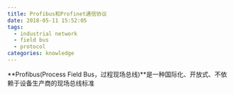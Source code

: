 ```yaml
---
title: Profibus和Profinet通信协议
date: 2018-05-11 15:52:05
tags:
  - industrial network
  - field bus
  - protocol
categories: knowledge
---
```


**Profibus(Process Field Bus，过程现场总线)**是一种国际化、开放式、不依赖于设备生产商的现场总线标准